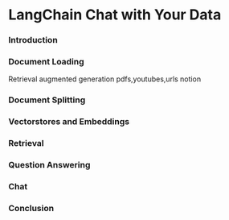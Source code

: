 # LangChain Chat with Your Data

### Introduction
### Document Loading
Retrieval augmented generation
pdfs,youtubes,urls
notion
### Document Splitting
### Vectorstores and Embeddings
### Retrieval
### Question Answering
### Chat
### Conclusion
